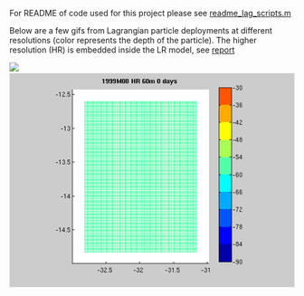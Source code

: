 For README of code used for this project please see [readme_lag_scripts.m](./readme_lag_scripts.m)

Below are a few gifs from Lagrangian particle deployments at different resolutions (color represents the depth of the particle). The higher resolution (HR) is embedded inside the LR model, see [report](../lagrangian_report.pdf)

![](./3d_1999M08_13.gif)
![](./3d_1999M08_33.gif)